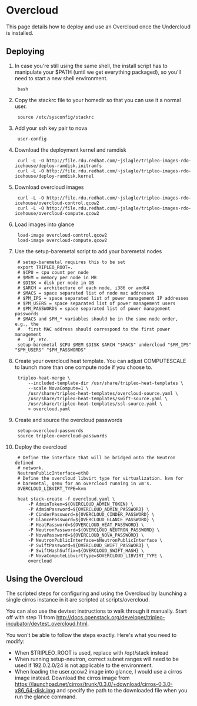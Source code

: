 Overcloud
=========
This page details how to deploy and use an Overcloud once the Undercloud is
installed.

Deploying
---------

1. In case you're still using the same shell, the install script has to manipulate your $PATH (until we get everything
   packaged), so you'll need to start a new shell environment.

        bash

4. Copy the stackrc file to your homedir so that you can use it a normal user.

        source /etc/sysconfig/stackrc

4. Add your ssh key pair to nova

        user-config

5. Download the deployment kernel and ramdisk

        curl -L -O http://file.rdu.redhat.com/~jslagle/tripleo-images-rdo-icehouse/deploy-ramdisk.initramfs
        curl -L -O http://file.rdu.redhat.com/~jslagle/tripleo-images-rdo-icehouse/deploy-ramdisk.kernel

5. Download overcloud images

        curl -L -O http://file.rdu.redhat.com/~jslagle/tripleo-images-rdo-icehouse/overcloud-control.qcow2
        curl -L -O http://file.rdu.redhat.com/~jslagle/tripleo-images-rdo-icehouse/overcloud-compute.qcow2

5. Load images into glance

        load-image overcloud-control.qcow2
        load-image overcloud-compute.qcow2

6. Use the setup-baremetal script to add your baremetal nodes

        # setup-baremetal requires this to be set
        export TRIPLEO_ROOT=.
        # $CPU = cpu count per node
        # $MEM = memory per node in MB
        # $DISK = disk per node in GB
        # $ARCH = architecture of each node, i386 or amd64
        # $MACS = space separated list of node mac addresses
        # $PM_IPS = space separated list of power management IP addresses
        # $PM_USERS = space separated list of power management users
        # $PM_PASSWORDS = space separated list of power management passwords
        # $MACS and $PM_* variables should be in the same node order, e.g., the 
        #   first MAC address should correspond to the first power management
        #   IP, etc.
        setup-baremetal $CPU $MEM $DISK $ARCH "$MACS" undercloud "$PM_IPS" "$PM_USERS" "$PM_PASSWORDS"

7. Create your overcloud heat template. You can adjust COMPUTESCALE to launch
   more than one compute node if you choose to.

        tripleo-heat-merge \
            --included-template-dir /usr/share/tripleo-heat-templates \
            --scale NovaCompute=1 \
            /usr/share/tripleo-heat-templates/overcloud-source.yaml \
            /usr/share/tripleo-heat-templates/swift-source.yaml \
            /usr/share/tripleo-heat-templates/ssl-source.yaml \
            > overcloud.yaml


8. Create and source the overcloud passwords

        setup-overcloud-passwords
        source tripleo-overcloud-passwords

9. Deploy the overcloud

        # Define the interface that will be bridged onto the Neutron defined
        # network.
        NeutronPublicInterface=eth0
        # Define the overcloud libvirt type for virtualization. kvm for
        # baremetal, qemu for an overcloud running in vm's.
        OVERCLOUD_LIBVIRT_TYPE=kvm

        heat stack-create -f overcloud.yaml \
            -P AdminToken=${OVERCLOUD_ADMIN_TOKEN} \
            -P AdminPassword=${OVERCLOUD_ADMIN_PASSWORD} \
            -P CinderPassword=${OVERCLOUD_CINDER_PASSWORD} \
            -P GlancePassword=${OVERCLOUD_GLANCE_PASSWORD} \
            -P HeatPassword=${OVERCLOUD_HEAT_PASSWORD} \
            -P NeutronPassword=${OVERCLOUD_NEUTRON_PASSWORD} \
            -P NovaPassword=${OVERCLOUD_NOVA_PASSWORD} \
            -P NeutronPublicInterface=$NeutronPublicInterface \
            -P SwiftPassword=${OVERCLOUD_SWIFT_PASSWORD} \
            -P SwiftHashSuffix=${OVERCLOUD_SWIFT_HASH} \
            -P NovaComputeLibvirtType=$OVERCLOUD_LIBVIRT_TYPE \
            overcloud

Using the Overcloud
-------------------
The scripted steps for configuring and using the Overcloud by launching a
single cirros instance in it are scripted at scripts/overcloud.


You can also use the devtest instructions to walk through it manually. Start off with step 11 from
http://docs.openstack.org/developer/tripleo-incubator/devtest_overcloud.html.

You won't be able to follow the steps exactly. Here's what you need to modify:

* When $TRIPLEO_ROOT is used, replace with /opt/stack instead
* When running setup-neutron, correct subnet ranges will need to be used if
  192.0.2.0/24 is not applicable to the environment.
* When loading the user.qcow2 image into glance, I would use a cirros image
  instead. Download the cirros image from
  https://launchpad.net/cirros/trunk/0.3.0/+download/cirros-0.3.0-x86_64-disk.img
  and specify the path to the downloaded file when you run the glance command.
